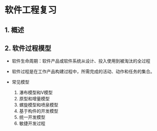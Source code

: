 # 软件工程复习
## 1. 概述
<!-- TODO -->

## 2. 软件过程模型
- 软件生命周期：软件产品或软件系统从设计、投入使用到被淘汰的全过程
- 软件过程是在工作产品构建过程中，所需完成的活动、动作和任务的集合。

- 常见模型
  1. 瀑布模型和V模型
  2. 原型和增量模型
  3. 螺旋模型和喷泉模型
  4. 基于构件的开发模型
  5. 统一开发模型
  6. 敏捷开发过程

